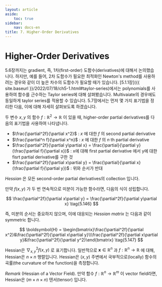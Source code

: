 ```yaml
---
layout: article
aside:
    toc: true
sidebar:
    nav: docs-en
title: 7. Higher-Order Derivatives
---
```


# Higher-Order Derivatives

5.6장까지는 gradient, 즉, 1차(first-order) 도함수(derivatives)에 대해서 논의했습니다. 하지만, 예를 들어, 2차 도함수가 필요한 최적화인 Newton's method를 사용하려는 경우와 같이 더 높은 차수의 도함수가 필요할 때가 있습니다. [5.1.1장]({{ site.baseurl }}/2022/07/18/ch5-1.html#taylor-series)에서는 polynomials를 사용하여 함수를 근수하는 Taylor series에 대해 살펴봤습니다. Multivaiate의 경우에도 동일하게 taylor series를 적용할 수 있습니다. 5.7장에서는 먼저 몇 가지 표기법을 정리한 다음, 이에 대해 자세히 살펴보도록 하겠습니다.

두 변수 $x, y$ 의 함수 $f:\mathbb{R}^2\rightarrow\mathbb{R}$ 이 있을 때, higher-order partial derivatives를 다음의 표기법을 사용하여 나타냅니다.

- $\frac{\partial^2f}{\partial x^2}$ : $x$ 에 대한 $f$ 의 second partial derivative
- $\frac{\partial^n f}{\partial x^n}$ : $x$ 에 대한 $f$ 의 $n$ th partial derivative
- $\frac{\partial^2f}{\partial y\partial x} = \frac{\partial}{\partial y}(\frac{\partial f}{\partial x})$ : x에 대해 first partial derivative 에서 y에 대한 fisrt partial derivative를 구한 것
- $\frac{\partial^2f}{\partial x\partial y} = \frac{\partial}{\partial x}(\frac{\partial f}{\partial y})$ : 위와 순서가 반대

*Hessian* 은 모든 second-order partial derivatives의 collection 입니다.

만약 $f(x, y)$ 가 두 번 연속적으로 미분이 가능한 함수라면, 다음의 식이 성립합니다.

$$ \frac{\partial^2f}{\partial x\partial y} = \frac{\partial^2f}{\partial y\partial x} \tag{5.146} $$

즉, 미분의 순서는 중요하지 않으며, 이에 대응되는 *Hessian matrix* 는 다음과 같이 symmetric 합니다.

$$ \boldsymbol{H} = \begin{bmatrix}\frac{\partial^2f}{\partial x^2}&\frac{\partial^2f}{\partial x\partial y}\\\frac{\partial^2f}{\partial x\partial y}&\frac{\partial^2f}{\partial y^2}\end{bmatrix} \tag{5.147} $$

Hessian은 $\nabla^2_{x,y}f(x, y)$ 로 표기합니다. 일반적으로 $\boldsymbol{x}\in\mathbb{R}^n$ 과 $f:\mathbb{R}^n\rightarrow \mathbb{R}$ 에 대해, Hessian은 $n\times n$ 행렬입니다. Hessian은 $(x,y)$ 주변에서 국부적으로(locally) 함수의 곡률(the curvature of the function)을 측정합니다.

*Remark* (Hessian of a Vector Field). 만약 함수 $f:\mathbb{R}^n\rightarrow\mathbb{R}^m$ 이 vector field라면, Hessian은 $(m\times n\times n)$ 텐서(tensor) 입니다.

